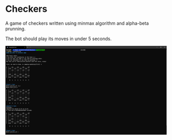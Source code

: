 # Checkers
A game of checkers written using minmax algorithm and alpha-beta prunning.

The bot should play its moves in under 5 seconds.


![picture](resources/screenshot.png)
